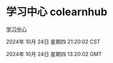 # 学习中心 colearnhub
[学习中心](http://219.139.199.238:56308/colearnhub/)

2024年 10月 24日 星期四 21:20:02 CST

2024年 10月 24日 星期四 13:20:02 GMT
